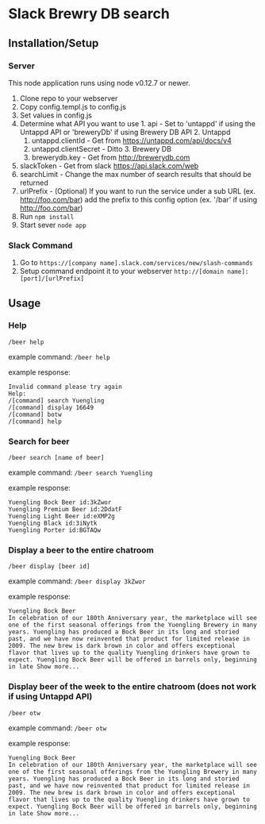 # Slack Brewry DB search
## Installation/Setup
### Server
This node application runs using node v0.12.7 or newer.

1. Clone repo to your webserver
2. Copy config.templ.js to config.js
3. Set values in config.js
  1. Determine what API you want to use
    1. api - Set to 'untappd' if using the Untappd API or 'breweryDb' if using Brewery DB API
    2. Untappd
      1. untappd.clientId - Get from https://untappd.com/api/docs/v4
      2. untappd.clientSecret - Ditto
    3. Brewery DB
      1. brewerydb.key - Get from http://brewerydb.com
  2. slackToken - Get from slack https://api.slack.com/web
  3. searchLimit - Change the max number of search results that should be returned
  4. urlPrefix - (Optional) If you want to run the service under a sub URL (ex. http://foo.com/bar) add the prefix to this config option (ex. '/bar' if using http://foo.com/bar)
4. Run `npm install`
5. Start sever `node app`

### Slack Command
1. Go to `https://[company name].slack.com/services/new/slash-commands`
2. Setup command endpoint it to your webserver `http://[domain name]:[port]/[urlPrefix]`

## Usage
### Help
`/beer help`

example command:
`/beer help`

example response:
```
Invalid command please try again
Help:
/[command] search Yuengling
/[command] display 16649
/[command] botw
/[command] help
```

### Search for beer
`/beer search [name of beer]`

example command:
`/beer search Yuengling`

example response:
```
Yuengling Bock Beer id:3kZwor
Yuengling Premium Beer id:2DdatF
Yuengling Light Beer id:eXMP2g
Yuengling Black id:3iNytk
Yuengling Porter id:BGTAQw
```

### Display a beer to the entire chatroom
`/beer display [beer id]`

example command:
`/beer display 3kZwor`

example response:
```
Yuengling Bock Beer
In celebration of our 180th Anniversary year, the marketplace will see one of the first seasonal offerings from the Yuengling Brewery in many years. Yuengling has produced a Bock Beer in its long and storied past, and we have now reinvented that product for limited release in 2009. The new brew is dark brown in color and offers exceptional flavor that lives up to the quality Yuengling drinkers have grown to expect. Yuengling Bock Beer will be offered in barrels only, beginning in late Show more...
```

### Display beer of the week to the entire chatroom (does not work if using Untappd API)
`/beer otw`

example command:
`/beer otw`

example response:
```
Yuengling Bock Beer
In celebration of our 180th Anniversary year, the marketplace will see one of the first seasonal offerings from the Yuengling Brewery in many years. Yuengling has produced a Bock Beer in its long and storied past, and we have now reinvented that product for limited release in 2009. The new brew is dark brown in color and offers exceptional flavor that lives up to the quality Yuengling drinkers have grown to expect. Yuengling Bock Beer will be offered in barrels only, beginning in late Show more...
```

